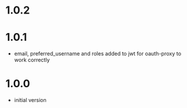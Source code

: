 # 1.0.2

# 1.0.1
- email, preferred_username and roles added to jwt for oauth-proxy to work correctly

# 1.0.0
- initial version